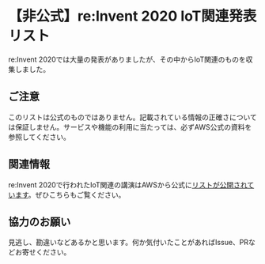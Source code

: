 # 【非公式】re:Invent 2020 IoT関連発表リスト

re:Invent 2020では大量の発表がありましたが、その中からIoT関連のものを収集しました。

## ご注意

このリストは公式のものではありません。記載されている情報の正確さについては保証しません。サービスや機能の利用に当たっては、必ずAWS公式の資料を参照してください。

## 関連情報

re:Invent 2020で行われたIoT関連の講演はAWSから公式に[リストが公開されています](https://d1.awsstatic.com/IoT/AWS-IoT-reInvent-Sessions.pdf)。ぜひこちらもご覧ください。

## 協力のお願い

見逃し、勘違いなどあるかと思います。何か気付いたことがあればIssue、PRなどお寄せください。
